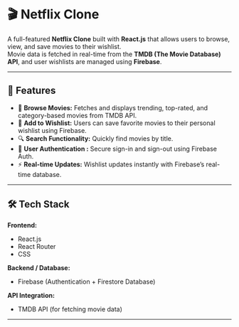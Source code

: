 # 🎬 Netflix Clone

A full-featured **Netflix Clone** built with **React.js** that allows users to browse, view, and save movies to their wishlist.  
Movie data is fetched in real-time from the **TMDB (The Movie Database) API**, and user wishlists are managed using **Firebase**.

---

## 🚀 Features

- 🎥 **Browse Movies:** Fetches and displays trending, top-rated, and category-based movies from TMDB API.  
- 💖 **Add to Wishlist:** Users can save favorite movies to their personal wishlist using Firebase.  
- 🔍 **Search Functionality:** Quickly find movies by title.  
- 🔐 **User Authentication :** Secure sign-in and sign-out using Firebase Auth.  
- ⚡ **Real-time Updates:** Wishlist updates instantly with Firebase’s real-time database.

---

## 🛠️ Tech Stack

**Frontend:**  
- React.js  
- React Router  
- CSS 

**Backend / Database:**  
- Firebase (Authentication + Firestore Database)

**API Integration:**  
- TMDB API (for fetching movie data)

---
